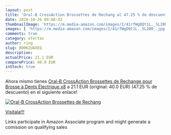 ```yaml
---
layout: post
title: 'Oral-B CrossAction Brossettes de Rechang al 47.25 % de descuento'
date: 2020-10-26 09:08:43
thumbnailImage: 'https://m.media-amazon.com/images/I/41rfWgDQt1L._SL200_.jpg'
images: [ 'https://m.media-amazon.com/images/I/41rfWgDQt1L._SL200_.jpg' ]
comments: true
category: ofertas
author: ring
slug: B00K2UAXEQ
description:
actualPrice: 21.1 EUR
comparePrice: 40.0 EUR
inStock: true
---
```


Ahora mismo tienes [Oral-B CrossAction Brossettes de Rechange pour Brosse à Dents Électrique x8](https://www.amazon.fr/dp/B00K2UAXEQ/?tag=tolees0d-21) a 21.1 EUR (original: 40.0 EUR) (47.25 %  de descuento) en el siguiente enlace!

[![Oral-B CrossAction Brossettes de Rechang](https://m.media-amazon.com/images/I/41rfWgDQt1L._SL200_.jpg)](https://www.amazon.fr/dp/B00K2UAXEQ/?tag=tolees0d-21)

[Visítala!!!](https://www.amazon.fr/dp/B00K2UAXEQ/?tag=tolees0d-21)

Links participate in Amazon Associate program and might generate a comission on qualifying sales
